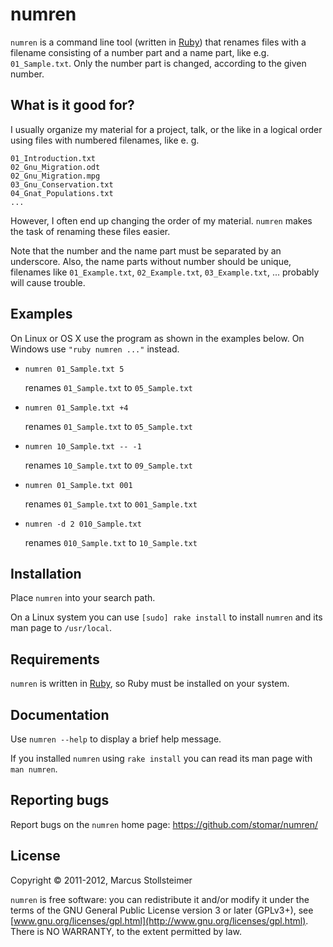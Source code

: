 numren
======

`numren` is a command line tool (written in [Ruby][Ruby])
that renames files with a filename consisting of a number part
and a name part, like e.g. `01_Sample.txt`.
Only the number part is changed, according to the given number.

What is it good for?
--------------------

I usually organize my material for a project, talk, or the like
in a logical order using files with numbered filenames, like e. g.

    01_Introduction.txt
    02_Gnu_Migration.odt
    02_Gnu_Migration.mpg
    03_Gnu_Conservation.txt
    04_Gnat_Populations.txt
    ...

However, I often end up changing the order of my material.
`numren` makes the task of renaming these files easier.

Note that the number and the name part must be separated by an underscore.
Also, the name parts without number should be unique, filenames like
`01_Example.txt`, `02_Example.txt`, `03_Example.txt`, ...
probably will cause trouble.

Examples
--------

On Linux or OS X use the program as shown in the examples below.
On Windows use `"ruby numren ..."` instead.

* `numren 01_Sample.txt 5`

    renames `01_Sample.txt` to `05_Sample.txt`

* `numren 01_Sample.txt +4`

    renames `01_Sample.txt` to `05_Sample.txt`

* `numren 10_Sample.txt -- -1`

    renames `10_Sample.txt` to `09_Sample.txt`

* `numren 01_Sample.txt 001`

    renames `01_Sample.txt` to `001_Sample.txt`

* `numren -d 2 010_Sample.txt`

    renames `010_Sample.txt` to `10_Sample.txt`

Installation
------------

Place `numren` into your search path.

On a Linux system you can use `[sudo] rake install`
to install `numren` and its man page to `/usr/local`.

Requirements
------------

`numren` is written in [Ruby][Ruby], so Ruby must be installed on your system.

Documentation
-------------

Use `numren --help` to display a brief help message.

If you installed `numren` using `rake install` you can read
its man page with `man numren`.

Reporting bugs
--------------

Report bugs on the `numren` home page: <https://github.com/stomar/numren/>

License
-------

Copyright &copy; 2011-2012, Marcus Stollsteimer

`numren` is free software: you can redistribute it and/or modify
it under the terms of the GNU General Public License version 3 or later (GPLv3+),
see [www.gnu.org/licenses/gpl.html](http://www.gnu.org/licenses/gpl.html).
There is NO WARRANTY, to the extent permitted by law.


[Ruby]: http://www.ruby-lang.org/
